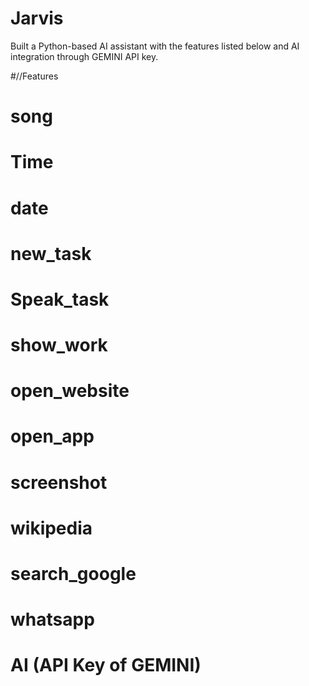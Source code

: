 # Jarvis
Built a Python-based AI assistant with the features listed below and AI integration through GEMINI API key.
        
#//Features
        
# song
# Time
# date
# new_task
# Speak_task
# show_work
# open_website
# open_app
# screenshot
# wikipedia
# search_google
# whatsapp
# AI (API Key of GEMINI)


                  
